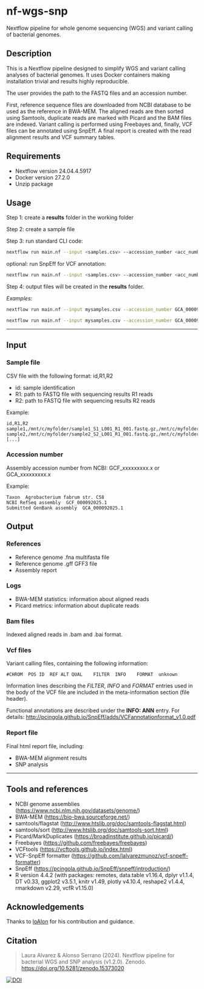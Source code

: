 # nf-wgs-snp
Nextflow pipeline for whole genome sequencing (WGS) and variant calling of bacterial genomes.


## Description

This is a Nextflow pipeline designed to simplify WGS and variant calling analyses of bacterial genomes. It uses Docker containers making installation trivial and results highly reproducible.

The user provides the path to the FASTQ files and an accession number.

First, reference sequence files are downloaded from NCBI database to be used as the reference in BWA-MEM. The aligned reads are then sorted using Samtools, duplicate reads are marked with Picard and the BAM files are indexed. Variant calling is performed using Freebayes and, finally, VCF files can be annotated using SnpEff.
A final report is created with the read alignment results and VCF summary tables.


## Requirements

- Nextflow version 24.04.4.5917
- Docker version 27.2.0
- Unzip package


## Usage

Step 1: create a **results** folder in the working folder

Step 2: create a sample file

Step 3: run standard CLI code:

```bash
nextflow run main.nf --input <samples.csv> --accession_number <acc_number> -profile prod -resume
```
optional: run SnpEff for VCF annotation:
```bash
nextflow run main.nf --input <samples.csv> --accession_number <acc_number> --snpeff -profile prod -resume
```

Step 4: output files will be created in the **results** folder.

*Examples:*

```bash
nextflow run main.nf --input mysamples.csv --accession_number GCA_000092025.1 -profile prod -resume
```

```bash
nextflow run main.nf --input mysamples.csv --accession_number GCA_000092025.1 --snpeff -profile prod -resume
```
---

## Input

### Sample file

CSV file with the following format:
id,R1,R2

- id: sample identification
- R1: path to FASTQ file with sequencing results R1 reads
- R2: path to FASTQ file with sequencing results R2 reads

Example:

```
id,R1,R2
sample1,/mnt/c/myfolder/sample1_S1_L001_R1_001.fastq.gz,/mnt/c/myfolder/sample1_S1_L001_R2_001.fastq.gz
sample2,/mnt/c/myfolder/sample2_S2_L001_R1_001.fastq.gz,/mnt/c/myfolder/sample2_S2_L001_R2_001.fastq.gz
[...]
```

### Accession number

Assembly accession number from NCBI: GCF_xxxxxxxxx.x or GCA_xxxxxxxxx.x

Example:

```
Taxon  Agrobacterium fabrum str. C58
NCBI RefSeq assembly  GCF_000092025.1
Submitted GenBank assembly  GCA_000092025.1
```


## Output

### References

- Reference genome .fna multifasta file
- Reference genome .gff GFF3 file
- Assembly report

### Logs

- BWA-MEM statistics: information about aligned reads
- Picard metrics: information about duplicate reads

### Bam files

Indexed aligned reads in .bam and .bai format.

### Vcf files

Variant calling files, containing the following information:

```
#CHROM	POS	ID	REF	ALT	QUAL    FILTER	INFO	FORMAT	unknown
```

Information lines describing the *FILTER*, *INFO* and *FORMAT* entries used in the body of the VCF file are included in the meta-information section (file header).

Functional annotations are described under the **INFO: ANN** entry. For details: http://pcingola.github.io/SnpEff/adds/VCFannotationformat_v1.0.pdf

### Report file

Final html report file, including:
- BWA-MEM alignment results
- SNP analysis

---

## Tools and references

- NCBI genome assemblies (https://www.ncbi.nlm.nih.gov/datasets/genome/)
- BWA-MEM (https://bio-bwa.sourceforge.net/)
- samtools/flagstat (http://www.htslib.org/doc/samtools-flagstat.html)
- samtools/sort (http://www.htslib.org/doc/samtools-sort.html)
- Picard/MarkDuplicates (https://broadinstitute.github.io/picard/)
- Freebayes (https://github.com/freebayes/freebayes)
- VCFtools (https://vcftools.github.io/index.html)
- VCF-SnpEff formatter (https://github.com/lalvarezmunoz/vcf-snpeff-formatter)
- SnpEff (https://pcingola.github.io/SnpEff/snpeff/introduction/)
- R version 4.4.2 (with packages: remotes, data.table v1.16.4, dplyr v1.1.4, DT v0.33, ggplot2 v3.5.1, knitr v1.49, plotly v4.10.4, reshape2 v1.4.4, rmarkdown v2.29, vcfR v1.15.0)


## Acknowledgements

Thanks to [loAlon](https://github.com/loalon) for his contribution and guidance.


## Citation

> Laura Alvarez & Alonso Serrano (2024). Nextflow pipeline for bacterial WGS and SNP analysis (v1.2.0). Zenodo. https://doi.org/10.5281/zenodo.15373020

 [![DOI](https://zenodo.org/badge/DOI/10.5281/zenodo.15373020.svg)](https://doi.org/10.5281/zenodo.15373020)

